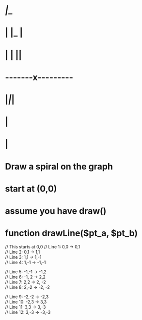 
#       _|__
#      | |_ |
#      | | ||
# -------x---------
#      |_|_|
#        |
#        |
#
# Draw a spiral on the graph
# start at (0,0)
# assume you have draw()
# function drawLine($pt_a, $pt_b)

// This starts at 0,0
// Line 1: 0,0 -> 0,1      		 
// Line 2: 0,1 -> 1,1			 
// Line 3: 1,1 -> 1,-1			
// Line 4: 1,-1 -> -1,-1		

// Line 5: -1,-1 -> -1,2		
// Line 6: -1, 2 -> 2,2			
// Line 7: 2,2 -> 2, -2			
// Line 8: 2,-2 -> -2, -2		

// Line 9: -2,-2 -> -2,3		
// Line 10: -2,3 -> 3,3			
// Line 11:  3,3 -> 3,-3		
// Line 12: 3,-3 -> -3,-3		
